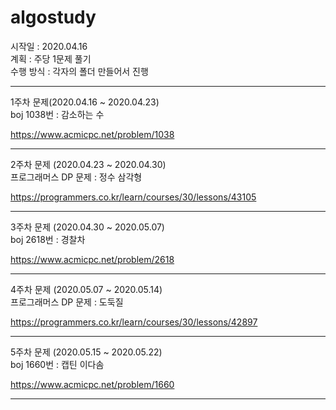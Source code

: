 # algostudy

시작일 : 2020.04.16  
계획 : 주당 1문제 풀기  
수행 방식 : 각자의 폴더 만들어서 진행  

-----------------------------------
1주차 문제(2020.04.16 ~ 2020.04.23)  
boj 1038번 : 감소하는 수

https://www.acmicpc.net/problem/1038

-----------------------------------

2주차 문제 (2020.04.23 ~ 2020.04.30)  
프로그래머스 DP 문제 : 정수 삼각형

https://programmers.co.kr/learn/courses/30/lessons/43105

-----------------------------------

3주차 문제 (2020.04.30 ~ 2020.05.07)  
boj 2618번 : 경찰차

https://www.acmicpc.net/problem/2618

-----------------------------------

4주차 문제 (2020.05.07 ~ 2020.05.14)  
프로그래머스 DP 문제 : 도둑질

https://programmers.co.kr/learn/courses/30/lessons/42897

-----------------------------------

5주차 문제 (2020.05.15 ~ 2020.05.22)  
boj 1660번 : 캡틴 이다솜

https://www.acmicpc.net/problem/1660

-----------------------------------


